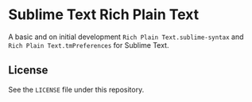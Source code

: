 # Sublime Text Rich Plain Text


A basic and on initial development `Rich Plain Text.sublime-syntax` and `Rich Plain
Text.tmPreferences` for Sublime Text.

## License
See the `LICENSE` file under this repository.

